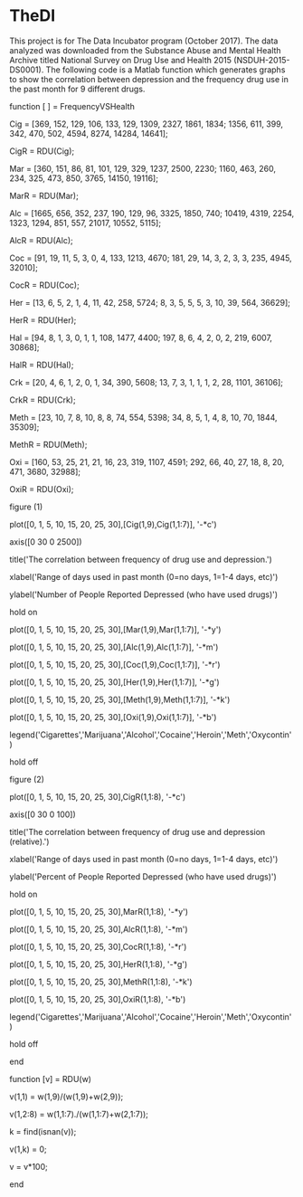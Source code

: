 # TheDI
This project is for The Data Incubator program (October 2017). The data analyzed was downloaded from the Substance Abuse and Mental Health Archive titled National Survey on Drug Use and Health 2015 (NSDUH-2015-DS0001). The following code is a Matlab function which generates  graphs to show the correlation between depression and the frequency drug use in the past month for 9 different drugs.  

function [ ] = FrequencyVSHealth

Cig = [369, 152, 129, 106, 133, 129, 1309, 2327, 1861, 1834; 1356, 611, 399, 342, 470, 502, 4594, 8274, 14284, 14641];

CigR = RDU(Cig);

Mar = [360, 151, 86, 81, 101, 129, 329, 1237, 2500, 2230; 1160, 463, 260, 234, 325, 473, 850, 3765, 14150, 19116];

MarR = RDU(Mar);

Alc = [1665, 656, 352, 237, 190, 129, 96, 3325, 1850, 740; 10419, 4319, 2254, 1323, 1294, 851, 557, 21017, 10552, 5115];

AlcR = RDU(Alc);

Coc = [91, 19, 11, 5, 3, 0, 4, 133, 1213, 4670; 181, 29, 14, 3, 2, 3, 3, 235, 4945, 32010];

CocR = RDU(Coc);

Her = [13, 6, 5, 2, 1, 4, 11, 42, 258, 5724; 8, 3, 5, 5, 5, 3, 10, 39, 564, 36629];

HerR = RDU(Her);

Hal = [94, 8, 1, 3, 0, 1, 1, 108, 1477, 4400; 197, 8, 6, 4, 2, 0, 2, 219, 6007, 30868];

HalR = RDU(Hal);

Crk = [20, 4, 6, 1, 2, 0, 1, 34, 390, 5608; 13, 7, 3, 1, 1, 1, 2, 28, 1101, 36106];

CrkR = RDU(Crk);

Meth = [23, 10, 7, 8, 10, 8, 8, 74, 554, 5398; 34, 8, 5, 1, 4, 8, 10, 70, 1844, 35309];

MethR = RDU(Meth);

Oxi = [160, 53, 25, 21, 21, 16, 23, 319, 1107, 4591; 292, 66, 40, 27, 18, 8, 20, 471, 3680, 32988];

OxiR = RDU(Oxi);

figure (1)          

plot([0, 1, 5, 10, 15, 20, 25, 30],[Cig(1,9),Cig(1,1:7)], '-*c')

axis([0 30 0  2500])

title('The correlation between frequency of drug use and depression.')

xlabel('Range of days used in past month (0=no days, 1=1-4 days, etc)')

ylabel('Number of People Reported Depressed (who have used drugs)')

hold on

plot([0, 1, 5, 10, 15, 20, 25, 30],[Mar(1,9),Mar(1,1:7)], '-*y')

plot([0, 1, 5, 10, 15, 20, 25, 30],[Alc(1,9),Alc(1,1:7)], '-*m')

plot([0, 1, 5, 10, 15, 20, 25, 30],[Coc(1,9),Coc(1,1:7)], '-*r')

plot([0, 1, 5, 10, 15, 20, 25, 30],[Her(1,9),Her(1,1:7)], '-*g')

plot([0, 1, 5, 10, 15, 20, 25, 30],[Meth(1,9),Meth(1,1:7)], '-*k')

plot([0, 1, 5, 10, 15, 20, 25, 30],[Oxi(1,9),Oxi(1,1:7)], '-*b')

legend('Cigarettes','Marijuana','Alcohol','Cocaine','Heroin','Meth','Oxycontin')

hold off

figure (2)          

plot([0, 1, 5, 10, 15, 20, 25, 30],CigR(1,1:8), '-*c')

axis([0 30 0  100])

title('The correlation between frequency of drug use and depression (relative).')

xlabel('Range of days used in past month (0=no days, 1=1-4 days, etc)')

ylabel('Percent of People Reported Depressed (who have used drugs)')

hold on

plot([0, 1, 5, 10, 15, 20, 25, 30],MarR(1,1:8), '-*y')

plot([0, 1, 5, 10, 15, 20, 25, 30],AlcR(1,1:8), '-*m')

plot([0, 1, 5, 10, 15, 20, 25, 30],CocR(1,1:8), '-*r')

plot([0, 1, 5, 10, 15, 20, 25, 30],HerR(1,1:8), '-*g')

plot([0, 1, 5, 10, 15, 20, 25, 30],MethR(1,1:8), '-*k')

plot([0, 1, 5, 10, 15, 20, 25, 30],OxiR(1,1:8), '-*b')

legend('Cigarettes','Marijuana','Alcohol','Cocaine','Heroin','Meth','Oxycontin')

hold off

end

function [v] = RDU(w)

v(1,1) = w(1,9)/(w(1,9)+w(2,9));

v(1,2:8) = w(1,1:7)./(w(1,1:7)+w(2,1:7));

k = find(isnan(v));

v(1,k) = 0;

v = v*100;

end

